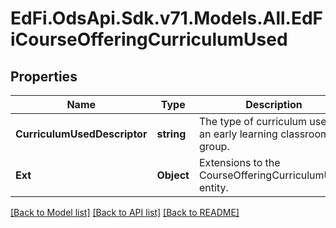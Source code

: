 # EdFi.OdsApi.Sdk.v71.Models.All.EdFiCourseOfferingCurriculumUsed

## Properties

Name | Type | Description | Notes
------------ | ------------- | ------------- | -------------
**CurriculumUsedDescriptor** | **string** | The type of curriculum used in an early learning classroom or group. | 
**Ext** | **Object** | Extensions to the CourseOfferingCurriculumUsed entity. | [optional] 

[[Back to Model list]](../README.md#documentation-for-models) [[Back to API list]](../README.md#documentation-for-api-endpoints) [[Back to README]](../README.md)


